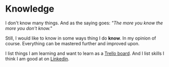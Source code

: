 # Knowledge
I don't know many things. And as the saying goes: _"The more you know the more you don't know."_

Still, I would like to know in some ways thing I do __know__. In my opinion of course. Everything can be mastered further and improved upon.

I list things I am learning and want to learn as a [Trello board](https://trello.com/b/cu32qF3q). And I list skills I think I am good at on [Linkedin](https://www.linkedin.com/in/nikitavoloboev/).